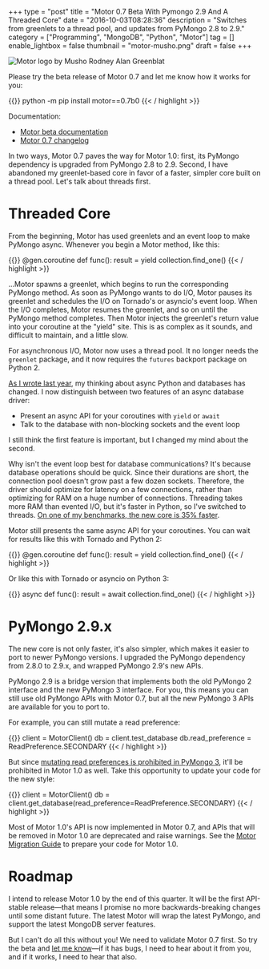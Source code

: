 +++
type = "post"
title = "Motor 0.7 Beta With Pymongo 2.9 And A Threaded Core"
date = "2016-10-03T08:28:36"
description = "Switches from greenlets to a thread pool, and updates from PyMongo 2.8 to 2.9."
category = ["Programming", "MongoDB", "Python", "Motor"]
tag = []
enable_lightbox = false
thumbnail = "motor-musho.png"
draft = false
+++

<p><img alt="Motor logo by Musho Rodney Alan Greenblat" border="0" src="motor-musho.png" style="display:block; margin-left:auto; margin-right:auto;" title="motor-musho.png"/></p>
<p>Please try the beta release of Motor 0.7 and let me know how it works for you:</p>

{{<highlight plain>}}
python -m pip install motor==0.7b0
{{< / highlight >}}

<p>Documentation:</p>
<ul>
<li><a href="https://motor.readthedocs.io/en/latest/">Motor beta documentation</a></li>
<li><a href="https://motor.readthedocs.io/en/latest/changelog.html">Motor 0.7 changelog</a></li>
</ul>
<p>In two ways, Motor 0.7 paves the way for Motor 1.0: first, its PyMongo dependency is upgraded from PyMongo 2.8 to 2.9. Second, I have abandoned my greenlet-based core in favor of a faster, simpler core built on a thread pool. Let's talk about threads first.</p>
<h1 id="threaded-core">Threaded Core</h1>
<p>From the beginning, Motor has used greenlets and an event loop to make PyMongo async. Whenever you begin a Motor method, like this:</p>

{{<highlight python3>}}
@gen.coroutine
def func():
    result = yield collection.find_one()
{{< / highlight >}}

<p>...Motor spawns a greenlet, which begins to run the corresponding PyMongo method. As soon as PyMongo wants to do I/O, Motor pauses its greenlet and schedules the I/O on Tornado's or asyncio's event loop. When the I/O completes, Motor resumes the greenlet, and so on until the PyMongo method completes. Then Motor injects the greenlet's return value into your coroutine at the "yield" site. This is as complex as it sounds, and difficult to maintain, and a little slow.</p>
<p>For asynchronous I/O, Motor now uses a thread pool. It no longer needs the
<code>greenlet</code> package, and it now requires the <code>futures</code> backport package on
Python 2.</p>
<p><a href="/response-to-asynchronous-python-and-databases/">As I wrote last year</a>, my thinking about async Python and databases has changed. I now distinguish between two features of an async database driver:</p>
<ul>
<li>Present an async API for your coroutines with <code>yield</code> or <code>await</code></li>
<li>Talk to the database with non-blocking sockets and the event loop</li>
</ul>
<p>I still think the first feature is important, but I changed my mind about the second.</p>
<p>Why isn't the event loop best for database communications? It's because database operations should be quick. Since their durations are short, the connection pool doesn't grow past a few dozen sockets. Therefore, the driver should optimize for latency on a few connections, rather than optimizing for RAM on a huge number of connections. Threading takes more RAM than evented I/O, but it's faster in Python, so I've switched to threads. <a href="https://jira.mongodb.org/browse/MOTOR-112?focusedCommentId=1376428&page=com.atlassian.jira.plugin.system.issuetabpanels:comment-tabpanel#comment-1376428">On one of my benchmarks, the new core is 35% faster</a>.</p>
<p>Motor still presents the same async API for your coroutines. You can wait for results like this with Tornado and Python 2:</p>

{{<highlight python3>}}
@gen.coroutine
def func():
    result = yield collection.find_one()
{{< / highlight >}}

<p>Or like this with Tornado or asyncio on Python 3:</p>

{{<highlight python3>}}
async def func():
    result = await collection.find_one()
{{< / highlight >}}

<h1 id="pymongo-29x">PyMongo 2.9.x</h1>
<p>The new core is not only faster, it's also simpler, which makes it easier to port to newer PyMongo versions. I upgraded the PyMongo dependency from 2.8.0 to 2.9.x, and wrapped PyMongo 2.9's new APIs.</p>
<p>PyMongo 2.9 is a bridge version that implements both the old PyMongo 2 interface and the new PyMongo 3 interface. For you, this means you can still use old PyMongo APIs with Motor 0.7, but all the new PyMongo 3 APIs are available for you to port to.</p>
<p>For example, you can still mutate a read preference:</p>

{{<highlight python3>}}
client = MotorClient()
db = client.test_database
db.read_preference = ReadPreference.SECONDARY
{{< / highlight >}}

<p>But since <a href="http://api.mongodb.com/python/current/migrate-to-pymongo3.html#the-read-preference-attribute-is-immutable">mutating read preferences is prohibited in PyMongo 3</a>, it'll be prohibited in Motor 1.0 as well. Take this opportunity to update your code for the new style:</p>

{{<highlight python3>}}
client = MotorClient()
db = client.get_database(read_preference=ReadPreference.SECONDARY)
{{< / highlight >}}

<p>Most of Motor 1.0's API is now implemented in Motor 0.7, and APIs that will be removed in
Motor 1.0 are deprecated and raise warnings. See the
<a href="https://motor.readthedocs.io/en/stable/changelog.html#motor-1-0">Motor Migration Guide</a> to prepare your code for Motor 1.0.</p>
<h1 id="roadmap">Roadmap</h1>
<p>I intend to release Motor 1.0 by the end of this quarter. It will be the first API-stable release—that means I promise no more backwards-breaking changes until some distant future. The latest Motor will wrap the latest PyMongo, and support the latest MongoDB server features.</p>
<p>But I can't do all this without you! We need to validate Motor 0.7 first.  So try the beta and <a href="https://twitter.com/jessejiryudavis">let me know</a>—if it has bugs, I need to hear about it from you, and if it works, I need to hear that also.</p>
